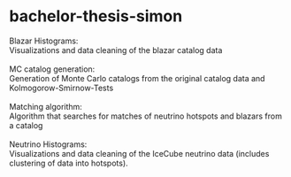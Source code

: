 # bachelor-thesis-simon
Blazar Histograms: <br />
Visualizations and data cleaning of the blazar catalog data
<br /> <br />
MC catalog generation: <br />
Generation of Monte Carlo catalogs from the original catalog data and Kolmogorow-Smirnow-Tests
<br /> <br />
Matching algorithm: <br />
Algorithm that searches for matches of neutrino hotspots and blazars from a catalog
<br /> <br />
Neutrino Histograms: <br />
Visualizations and data cleaning of the IceCube neutrino data (includes clustering of data into hotspots). 
